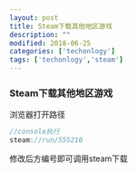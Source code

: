 ```yaml
---
layout: post
title: Steam下载其他地区游戏
description: ""
modified: 2018-06-25
categories: ['techonlogy']
tags: ['techonlogy','steam']
---
```


### Steam下载其他地区游戏

浏览器打开路径
```js
//console执行
steam://run/555210
```
修改后方编号即可调用steam下载